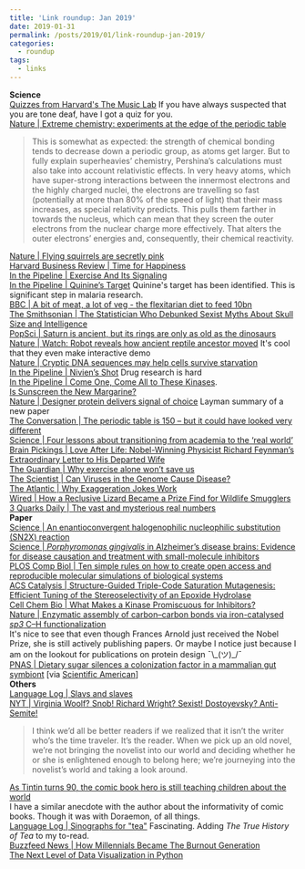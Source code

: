 ```yaml
---
title: 'Link roundup: Jan 2019'
date: 2019-01-31
permalink: /posts/2019/01/link-roundup-jan-2019/
categories:
  - roundup
tags:
  - links
---
```


**Science**  
[Quizzes from Harvard's The Music Lab](https://beta.themusiclab.org/) If you have always suspected that you are tone deaf, have I got a quiz for you.  
[Nature \| Extreme chemistry: experiments at the edge of the periodic table](https://www.nature.com/articles/d41586-019-00285-9)  
>This is somewhat as expected: the strength of chemical bonding tends to decrease down a periodic group, as atoms get larger. But to fully explain superheavies’ chemistry, Pershina’s calculations must also take into account relativistic effects. In very heavy atoms, which have super-strong interactions between the innermost electrons and the highly charged nuclei, the electrons are travelling so fast (potentially at more than 80% of the speed of light) that their mass increases, as special relativity predicts. This pulls them farther in towards the nucleus, which can mean that they screen the outer electrons from the nuclear charge more effectively. That alters the outer electrons’ energies and, consequently, their chemical reactivity.
  
[Nature \| Flying squirrels are secretly pink](https://www.nature.com/articles/d41586-019-00307-6)  
[Harvard Business Review \| Time for Happiness](https://hbr.org/cover-story/2019/01/time-for-happiness)  
[In the Pipeline \| Exercise And Its Signaling](https://blogs.sciencemag.org/pipeline/archives/2019/01/24/exercise-and-its-signaling)  
[In the Pipeline \| Quinine’s Target](https://blogs.sciencemag.org/pipeline/archives/2019/01/22/quinines-target) Quinine's target has been identified. This is significant step in malaria research.  
[BBC \| A bit of meat, a lot of veg - the flexitarian diet to feed 10bn](https://www.bbc.com/news/health-46865204)  
[The Smithsonian \| The Statistician Who Debunked Sexist Myths About Skull Size and Intelligence](https://www.smithsonianmag.com/science-nature/alice-lee-statistician-debunked-sexist-myths-skull-size-intelligence-180971241/)  
[PopSci \| Saturn is ancient, but its rings are only as old as the dinosaurs](https://www.popsci.com/saturn-rings-origin-dinosaurs)  
[Nature \| Watch: Robot reveals how ancient reptile ancestor moved](https://www.nature.com/articles/d41586-019-00186-x) It's cool that they even make interactive demo   
[Nature \| Cryptic DNA sequences may help cells survive starvation](https://www.nature.com/articles/d41586-019-00183-0)  
[In the Pipeline \| Nivien’s Shot](http://blogs.sciencemag.org/pipeline/archives/2019/01/15/niviens-shot) Drug research is hard  
[In the Pipeline \| Come One, Come All to These Kinases](https://blogs.sciencemag.org/pipeline/archives/2019/01/11/come-one-come-all-to-these-kinases).      
[Is Sunscreen the New Margarine?](https://www.outsideonline.com/2380751/sunscreen-sun-exposure-skin-cancer-science)  
[Nature \| Designer protein delivers signal of choice](https://www.nature.com/articles/d41586-018-07883-z) Layman summary of a new paper  
[The Conversation \| The periodic table is 150 – but it could have looked very different](https://theconversation.com/the-periodic-table-is-150-but-it-could-have-looked-very-different-106899)  
[Science \| Four lessons about transitioning from academia to the ‘real world’](https://www.sciencemag.org/careers/2019/01/four-lessons-about-transitioning-academia-real-world)  
[Brain Pickings \| Love After Life: Nobel-Winning Physicist Richard Feynman’s Extraordinary Letter to His Departed Wife](https://www.brainpickings.org/2017/10/17/richard-feynman-arline-letter/)  
[The Guardian \| Why exercise alone won’t save us](https://www.theguardian.com/news/2019/jan/03/why-exercise-alone-wont-save-us)  
[The Scientist \| Can Viruses in the Genome Cause Disease?](https://www.the-scientist.com/features/can-viruses-in-the-genome-cause-disease--65212)  
[The Atlantic \| Why Exaggeration Jokes Work](https://www.theatlantic.com/science/archive/2018/12/biological-phenomenon-why-wit-works/578842/)  
[Wired \| How a Reclusive Lizard Became a Prize Find for Wildlife Smugglers](https://www.wired.com/story/wildlife-smugglers-poached-rachel-nuwer-reclusive-lizard/)  
[3 Quarks Daily \| The vast and mysterious real numbers](https://www.3quarksdaily.com/3quarksdaily/2018/12/the-vast-and-mysterious-real-numbers.html)  
**Paper**  
[Science \| An enantioconvergent halogenophilic nucleophilic substitution (SN2X) reaction](http://science.sciencemag.org/content/363/6425/400)  
[Science \| _Porphyromonas gingivalis_ in Alzheimer’s disease brains: Evidence for disease causation and treatment with small-molecule inhibitors](http://advances.sciencemag.org/content/5/1/eaau3333)  
[PLOS Comp Biol \| Ten simple rules on how to create open access and reproducible molecular simulations of biological systems](https://journals.plos.org/ploscompbiol/article?id=10.1371/journal.pcbi.1006649)  
[ACS Catalysis \| Structure-Guided Triple-Code Saturation Mutagenesis: Efficient Tuning of the Stereoselectivity of an Epoxide Hydrolase](https://pubs.acs.org/doi/abs/10.1021/acscatal.5b02751)  
[Cell Chem Bio \| What Makes a Kinase Promiscuous for Inhibitors?](https://www.cell.com/cell-chemical-biology/fulltext/S2451-9456(18)30412-4?rss=yes)  
[Nature \| Enzymatic assembly of carbon–carbon bonds via iron-catalysed _sp3_ C–H functionalization](https://www.nature.com/articles/s41586-018-0808-5)  
It's nice to see that even though Frances Arnold just received the Nobel Prize, she is still actively publishing papers. Or maybe I notice just because I am on the lookout for publications on protein design ¯\\\_(ツ)\_/¯  
[PNAS \| Dietary sugar silences a colonization factor in a mammalian gut symbiont](https://www.pnas.org/content/early/2018/12/12/1813780115) [via [Scientific American](https://www.scientificamerican.com/podcast/episode/simple-sugars-wipe-out-beneficial-gut-bugs/)]  
**Others**   
[Language Log \| Slavs and slaves](http://languagelog.ldc.upenn.edu/nll/?p=41445)  
[NYT \| Virginia Woolf? Snob! Richard Wright? Sexist! Dostoyevsky? Anti-Semite!](https://www.nytimes.com/2019/01/08/books/review/edith-wharton-house-of-mirth-anti-semitism.html)  
>I think we’d all be better readers if we realized that it isn’t the writer who’s the time traveler. It’s the reader. When we pick up an old novel, we’re not bringing the novelist into our world and deciding whether he or she is enlightened enough to belong here; we’re journeying into the novelist’s world and taking a look around.  
  
[As Tintin turns 90, the comic book hero is still teaching children about the world](https://scroll.in/article/908934/as-tintin-turns-90-the-comic-book-hero-is-still-teaching-children-about-the-world)  
I have a similar anecdote with the author about the informativity of comic books. Though it was with Doraemon, of all things.   
[Language Log \| Sinographs for "tea"](http://languagelog.ldc.upenn.edu/nll/?p=41281) Fascinating. Adding _The True History of Tea_  to my to-read.  
[Buzzfeed News \| How Millennials Became The Burnout Generation](https://www.buzzfeednews.com/article/annehelenpetersen/millennials-burnout-generation-debt-work)  
[The Next Level of Data Visualization in Python](https://towardsdatascience.com/the-next-level-of-data-visualization-in-python-dd6e99039d5e)  
